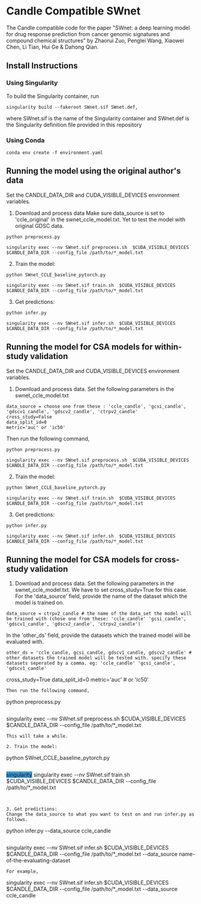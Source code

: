 # Candle Compatible SWnet
<!-- : a deep learning model for drug response prediction from cancer genomic signatures and compound chemical structures -->

The Candle compatible code for the paper "SWnet: a deep learning model for drug response prediction from cancer genomic signatures and compound chemical structures" by Zhaorui Zuo, Penglei Wang, Xiaowei Chen, Li Tian, Hui Ge & Dahong Qian.

## Install Instructions
### Using Singularity
To build the Singularity container, run
```
singularity build --fakeroot SWnet.sif SWnet.def,
```
where SWnet.sif is the name of the Singularity container and SWnet.def is the Singularity definition file provided in this repository

### Using Conda
```
conda env create -f environment.yaml
```


## Running the model using the original author's data
Set the CANDLE_DATA_DIR and CUDA_VISIBLE_DEVICES environment variables.

1. Download and process data
Make sure data_source is set to 'ccle_original' in the swnet_ccle_model.txt. Yet to test the model with original GDSC data.

```
python preprocess.py
```
```
singularity exec --nv SWnet.sif preprocess.sh  $CUDA_VISIBLE_DEVICES $CANDLE_DATA_DIR --config_file /path/to/*_model.txt
```

2. Train the model:
```
python SWnet_CCLE_baseline_pytorch.py
```
```
singularity exec --nv SWnet.sif train.sh  $CUDA_VISIBLE_DEVICES $CANDLE_DATA_DIR --config_file /path/to/*_model.txt
```

3. Get predictions:
```
python infer.py
```
```
singularity exec --nv SWnet.sif infer.sh  $CUDA_VISIBLE_DEVICES $CANDLE_DATA_DIR --config_file /path/to/*_model.txt
```




## Running the model for CSA models for within-study validation
Set the CANDLE_DATA_DIR and CUDA_VISIBLE_DEVICES environment variables.

1. Download and process data. 
Set the following parameters in the swnet_ccle_model.txt
```
data_source = choose one from these : 'ccle_candle', 'gcsi_candle', 'gdscv1_candle', 'gdscv2_candle', 'ctrpv2_candle'
cross_study=False
data_split_id=0
metric='auc' or 'ic50'
```
Then run the following command,
```
python preprocess.py
```
```
singularity exec --nv SWnet.sif preprocess.sh  $CUDA_VISIBLE_DEVICES $CANDLE_DATA_DIR --config_file /path/to/*_model.txt
```


2. Train the model:
```
python SWnet_CCLE_baseline_pytorch.py
```
```
singularity exec --nv SWnet.sif train.sh  $CUDA_VISIBLE_DEVICES $CANDLE_DATA_DIR --config_file /path/to/*_model.txt
```


3. Get predictions:
```
python infer.py
```
```
singularity exec --nv SWnet.sif infer.sh  $CUDA_VISIBLE_DEVICES $CANDLE_DATA_DIR --config_file /path/to/*_model.txt
```


## Running the model for CSA models for cross-study validation

1. Download and process data. 
Set the following parameters in the swnet_ccle_model.txt. We have to set cross_study=True for this case.
For the 'data_source' field, provide the name of the dataset which the model is trained on.
```
data_source = ctrpv2_candle # the name of the data_set the model will be trained with (chose one from these: 'ccle_candle' 'gcsi_candle', 'gdscv1_candle', 'gdscv2_candle', 'ctrpv2_candle')
```
In the 'other_ds' field, provide the datasets which the trained model will be evaluated with.
```
other_ds = 'ccle_candle, gcsi_candle, gdscv1_candle, gdscv2_candle' # other datasets the trained model will be tested with. specify these datasets seperated by a comma. eg: 'ccle_candle' 'gcsi_candle', 'gdscv1_candle'
```
cross_study=True
data_split_id=0
metric='auc' # or 'ic50'

```
Then run the following command,
```
python preprocess.py
```
```
singularity exec --nv SWnet.sif preprocess.sh  $CUDA_VISIBLE_DEVICES $CANDLE_DATA_DIR --config_file /path/to/*_model.txt
```
This will take a while.

2. Train the model:
```
python SWnet_CCLE_baseline_pytorch.py
```

```
<span style="background-color: #3498DB">singularity</span>
singularity exec --nv SWnet.sif train.sh  $CUDA_VISIBLE_DEVICES $CANDLE_DATA_DIR --config_file /path/to/*_model.txt
```


3. Get predictions:
Change the data_source to what you want to test on and run infer.py as follows.
```
python infer.py --data_source ccle_candle
```
```
singularity exec --nv SWnet.sif infer.sh  $CUDA_VISIBLE_DEVICES $CANDLE_DATA_DIR --config_file /path/to/*_model.txt --data_source name-of-the-evaluating-dataset
```
For example, 
```
singularity exec --nv SWnet.sif infer.sh  $CUDA_VISIBLE_DEVICES $CANDLE_DATA_DIR --config_file /path/to/*_model.txt --data_source ccle_candle
```



